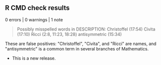 ## R CMD check results

0 errors | 0 warnings | 1 note

> Possibly misspelled words in DESCRIPTION:
>   Christoffel (17:54)
>   Civita (17:10)
>   Ricci (2:8, 11:23, 18:28)
>   antisymmetric (15:34)

These are false positives: "Christoffel", "Civita", and "Ricci" are names,
and "antisymmetric" is a common term in several branches of Mathematics.
  
* This is a new release.
